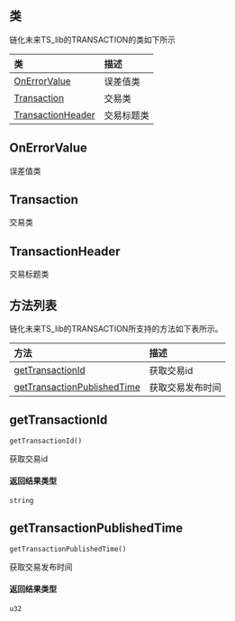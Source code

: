 ## 类
链化未来TS_lib的TRANSACTION的类如下所示

| 类                                                                                        | 描述                                                 |
| :------------------------------------------------------------------------------------------| :----------------------------------------------------|
| [OnErrorValue](docs-cn/contract/14-ts-transaction#OnErrorValue)                          |误差值类                             |
| [Transaction](docs-cn/contract/14-ts-transaction#Transaction)                          |交易类                            |
| [TransactionHeader](docs-cn/contract/14-ts-transaction#TransactionHeader)                          |交易标题类                            |


## OnErrorValue
误差值类

## Transaction
交易类

## TransactionHeader
交易标题类

## 方法列表
链化未来TS_lib的TRANSACTION所支持的方法如下表所示。

| 方法                                                                                        | 描述                                                 |
| :------------------------------------------------------------------------------------------| :----------------------------------------------------|
| [getTransactionId](docs-cn/contract/14-ts-transaction#getTransactionId)                           |获取交易id                             |
| [getTransactionPublishedTime](docs-cn/contract/14-ts-transaction#getTransactionPublishedTime)                           |获取交易发布时间                              |


## getTransactionId
```
getTransactionId()
```
获取交易id 


#### 返回结果类型
`string`

## getTransactionPublishedTime
```
getTransactionPublishedTime()
```
获取交易发布时间


#### 返回结果类型
`u32`